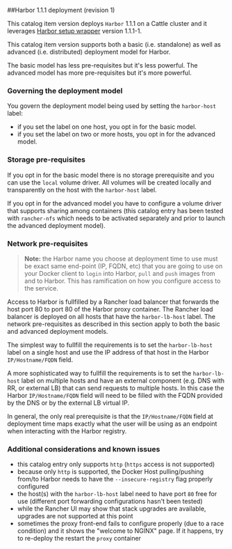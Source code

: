 ##Harbor 1.1.1 deployment (revision 1)

This catalog item version deploys `Harbor` 1.1.1 on a Cattle cluster and it leverages [Harbor setup wrapper](https://hub.docker.com/r/mreferre/harbor-setupwrapper/tags/) version 1.1.1-1. 

This catalog item version supports both a basic (i.e. standalone) as well as advanced (i.e. distributed) deployment model for Harbor. 

The basic model has less pre-requisites but it's less powerful. The advanced model has more pre-requisites but it's more powerful.  

### Governing the deployment model ###

You govern the deployment model being used by setting the `harbor-host` label:
- if you set the label on one host, you opt in for the basic model.
- if you set the label on two or more hosts, you opt in for the advanced model.

### Storage pre-requisites ###

If you opt in for the basic model there is no storage prerequisite and you can use the `local` volume driver. All volumes will be created locally and transparently on the host with the `harbor-host` label. 

If you opt in for the advanced model you have to configure a volume driver that supports sharing among containers (this catalog entry has been tested with `rancher-nfs` which needs to be activated separately and prior to launch the advanced deployment model).

### Network pre-requisites ###

> **Note:** the Harbor name you choose at deployment time to use must be exact same end-point (IP, FQDN, etc) that you are going to use on your Docker client to `login` into Harbor, `pull` and `push` images from and to Harbor. This has ramification on how you configure access to the service. 

Access to Harbor is fullfilled by a Rancher load balancer that forwards the host port 80 to port 80 of the Harbor proxy container. The Rancher load balancer is deployed on all hosts that have the `harbor-lb-host` label. The network pre-requisites as described in this section apply to both the basic and advanced deployment models.

The simplest way to fullfill the requirements is to set the `harbor-lb-host` label on a single host and use the IP address of that host in the Harbor `IP/Hostname/FQDN` field. 

A more sophisticated way to fullfill the requirements is to set the `harbor-lb-host` label on multiple hosts and have an external component (e.g. DNS with RR, or external LB) that can send requests to multiple hosts. In this case the Harbor `IP/Hostname/FQDN` field will need to be filled with the FQDN provided by the DNS or by the external LB virtual IP. 

In general, the only real prerequisite is that the `IP/Hostname/FQDN` field at deployment time maps exactly what the user will be using as an endpoint when interacting with the Harbor registry. 

### Additional considerations and known issues ###

- this catalog entry only supports `http` (`https` access is not supported)
- because only `http` is supported, the Docker Host pulling/pushing from/to Harbor needs to have the `--insecure-registry` flag properly configured
- the host(s) with the `harbor-lb-host` label need to have port `80` free for use (different port forwarding configurations hasn't been tested)
- while the Rancher UI may show that stack upgrades are available, upgrades are not supported at this point  
- sometimes the proxy front-end fails to configure properly (due to a race condition) and it shows the "welcome to NGINX" page. If it happens, try to re-deploy the restart the `proxy` container
